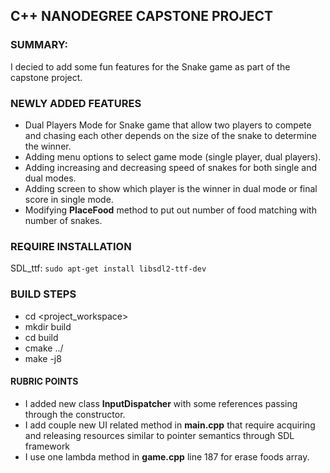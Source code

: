 
## C++ NANODEGREE CAPSTONE PROJECT

### SUMMARY:
I decied to add some fun features for the Snake game as part of the capstone project.

### NEWLY ADDED FEATURES

- Dual Players Mode for Snake game that allow two players to compete and chasing each other depends on the size of the snake to determine the winner.
- Adding menu options to select game mode (single player, dual players).
- Adding increasing and decreasing speed of snakes for both single and dual modes.
- Adding screen to show which player is the winner in dual mode or final score in single mode.
- Modifying **PlaceFood** method to put out number of food matching with number of snakes.

### REQUIRE INSTALLATION
SDL_ttf: `sudo apt-get install libsdl2-ttf-dev`


### BUILD STEPS
- cd <project_workspace>
- mkdir build
- cd build
- cmake ../
- make -j8

#### RUBRIC POINTS
- I added new class **InputDispatcher** with some references passing through the constructor.
- I add couple new UI related method in **main.cpp** that require acquiring and releasing resources similar to pointer semantics through SDL framework
- I use one lambda method in **game.cpp** line 187 for erase foods array.
